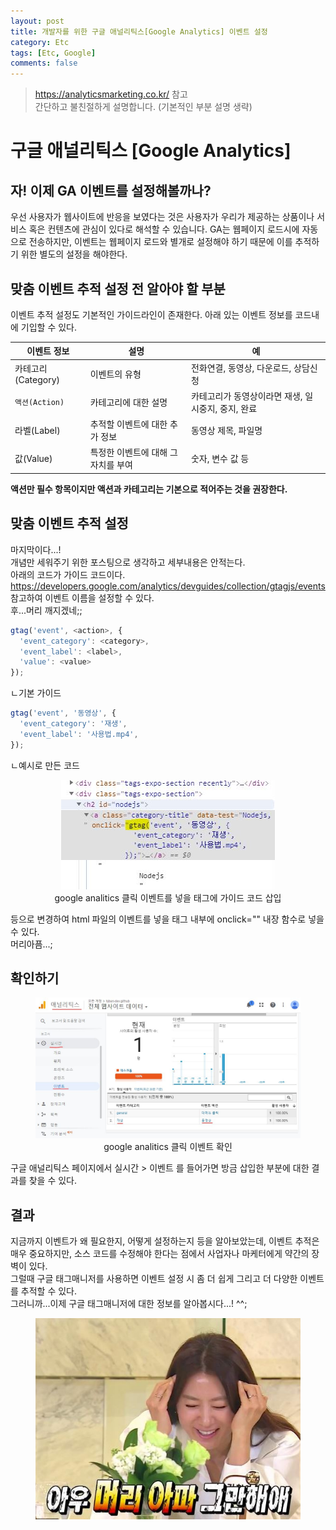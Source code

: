 ```yaml
---
layout: post
title: 개발자를 위한 구글 애널리틱스[Google Analytics] 이벤트 설정
category: Etc
tags: [Etc, Google]
comments: false
---
```

> <https://analyticsmarketing.co.kr/> 참고  
> 간단하고 불친절하게 설명합니다. (기본적인 부분 설명 생략)

# 구글 애널리틱스 [Google Analytics]

## 자! 이제 GA 이벤트를 설정해볼까나?

우선 사용자가 웹사이트에 반응을 보였다는 것은 사용자가 우리가 제공하는 상품이나 서비스 혹은 컨텐츠에 관심이 있다로 해석할 수 있습니다.
GA는 웹페이지 로드시에 자동으로 전송하지만, 이벤트는 웹페이지 로드와 별개로 설정해야 하기 때문에 이를 추적하기 위한 별도의 설정을 해야한다.

## 맞춤 이벤트 추적 설정 전 알아야 할 부분

이벤트 추적 설정도 기본적인 가이드라인이 존재한다. 아래 있는 이벤트 정보를 코드내에 기입할 수 있다.

| 이벤트 정보 | 설명 | 예 |
| --------- | --------- | --------- |
| 카테고리(Category) | 이벤트의 유형 | 전화연결, 동영상, 다운로드, 상담신청|
| `액션(Action)` | 카테고리에 대한 설명 | 카테고리가 동영상이라면 재생, 일시중지, 중지, 완료 |
| 라벨(Label) | 추적할 이벤트에 대한 추가 정보 | 동영상 제목, 파일명 |
| 값(Value) | 특정한 이벤트에 대해 그 자치를 부여 | 숫자, 변수 값 등|

**액션만 필수 항목이지만 액션과 카테고리는 기본으로 적어주는 것을 권장한다.**

## 맞춤 이벤트 추적 설정

마지막이다...!  
개념만 세워주기 위한 포스팅으로 생각하고 세부내용은 안적는다.  
아래의 코드가 가이드 코드이다.  
<https://developers.google.com/analytics/devguides/collection/gtagjs/events> 참고하여 이벤트 이름을 설정할 수 있다.  
후...머리 깨지겠네;;

```javascript
gtag('event', <action>, {
  'event_category': <category>,
  'event_label': <label>,
  'value': <value>
});
```
ㄴ기본 가이드
```javascript
gtag('event', '동영상', {
  'event_category': '재생',
  'event_label': '사용법.mp4',
});
```
ㄴ예시로 만든 코드

<center>
<figure>
<img src="/assets/post-img/etc/google-analitics-event-onclick.jpg" alt="">
<figcaption>google analitics 클릭 이벤트를 넣을 태그에 가이드 코드 삽입</figcaption>
</figure>
</center>


등으로 변경하여 html 파일의 이벤트를 넣을 태그 내부에 onclick="" 내장 함수로 넣을 수 있다.  
머리아픔...;

## 확인하기

<center>
<figure>
<img src="/assets/post-img/etc/google-analitics-event.jpg" alt="">
<figcaption>google analitics 클릭 이벤트 확인</figcaption>
</figure>
</center>


구글 애널리틱스 페이지에서 실시간 > 이벤트 를 들어가면 방금 삽입한 부분에 대한 결과를 찾을 수 있다.  

## 결과

지금까지 이벤트가 왜 필요한지, 어떻게 설정하는지 등을 알아보았는데, 이벤트 추적은 매우 중요하지만, 소스 코드를 수정해야 한다는 점에서 사업자나 마케터에게 약간의 장벽이 있다.  
그럴때 구글 태그매니저를 사용하면 이벤트 설정 시 좀 더 쉽게 그리고 더 다양한 이벤트를 추적할 수 있다.  
그러니까...이제 구글 태그매니저에 대한 정보를 알아봅시다...! ^^;

<center>
<figure>
<img src="/assets/images/stop.jpg" alt="">
</figure>
</center>
